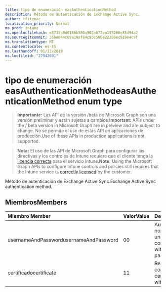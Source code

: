 ```yaml
---
title: tipo de enumeración easAuthenticationMethod
description: Método de autenticación de Exchange Active Sync.
author: tfitzmac
localization_priority: Normal
ms.prod: intune
ms.openlocfilehash: e8735a8d0186b580a902a672ea139260e85d94a2
ms.sourcegitcommit: 36be044c89a19af84c93e586e22200ec919e4c9f
ms.translationtype: MT
ms.contentlocale: es-ES
ms.lasthandoff: 01/12/2019
ms.locfileid: "27942601"
---
```

# <a name="easauthenticationmethod-enum-type"></a><span data-ttu-id="dbe2a-103">tipo de enumeración easAuthenticationMethod</span><span class="sxs-lookup"><span data-stu-id="dbe2a-103">easAuthenticationMethod enum type</span></span>

> <span data-ttu-id="dbe2a-104">**Importante:** Las API de la versión /beta de Microsoft Graph son una versión preliminar y están sujetas a cambios.</span><span class="sxs-lookup"><span data-stu-id="dbe2a-104">**Important:** APIs under the / beta version in Microsoft Graph are in preview and are subject to change.</span></span> <span data-ttu-id="dbe2a-105">No se permite el uso de estas API en aplicaciones de producción.</span><span class="sxs-lookup"><span data-stu-id="dbe2a-105">Use of these APIs in production applications is not supported.</span></span>

> <span data-ttu-id="dbe2a-106">**Nota:** El uso de las API de Microsoft Graph para configurar las directivas y los controles de Intune requiere que el cliente tenga la [licencia correcta](https://go.microsoft.com/fwlink/?linkid=839381) para el servicio Intune.</span><span class="sxs-lookup"><span data-stu-id="dbe2a-106">**Note:** Using the Microsoft Graph APIs to configure Intune controls and policies still requires that the Intune service is [correctly licensed](https://go.microsoft.com/fwlink/?linkid=839381) by the customer.</span></span>

<span data-ttu-id="dbe2a-107">Método de autenticación de Exchange Active Sync.</span><span class="sxs-lookup"><span data-stu-id="dbe2a-107">Exchange Active Sync authentication method.</span></span>
## <a name="members"></a><span data-ttu-id="dbe2a-108">Miembros</span><span class="sxs-lookup"><span data-stu-id="dbe2a-108">Members</span></span>
|<span data-ttu-id="dbe2a-109">Miembro	</span><span class="sxs-lookup"><span data-stu-id="dbe2a-109">Member</span></span>|<span data-ttu-id="dbe2a-110">Valor</span><span class="sxs-lookup"><span data-stu-id="dbe2a-110">Value</span></span>|<span data-ttu-id="dbe2a-111">Descripción</span><span class="sxs-lookup"><span data-stu-id="dbe2a-111">Description</span></span>|
|:---|:---|:---|
|<span data-ttu-id="dbe2a-112">usernameAndPassword</span><span class="sxs-lookup"><span data-stu-id="dbe2a-112">usernameAndPassword</span></span>|<span data-ttu-id="dbe2a-113">0</span><span class="sxs-lookup"><span data-stu-id="dbe2a-113">0</span></span>|<span data-ttu-id="dbe2a-114">Autenticar con un nombre de usuario y una contraseña.</span><span class="sxs-lookup"><span data-stu-id="dbe2a-114">Authenticate with a username and password.</span></span>|
|<span data-ttu-id="dbe2a-115">certificado</span><span class="sxs-lookup"><span data-stu-id="dbe2a-115">certificate</span></span>|<span data-ttu-id="dbe2a-116">1</span><span class="sxs-lookup"><span data-stu-id="dbe2a-116">1</span></span>|<span data-ttu-id="dbe2a-117">Realice la autenticación con un certificado.</span><span class="sxs-lookup"><span data-stu-id="dbe2a-117">Authenticate with a certificate.</span></span>|





